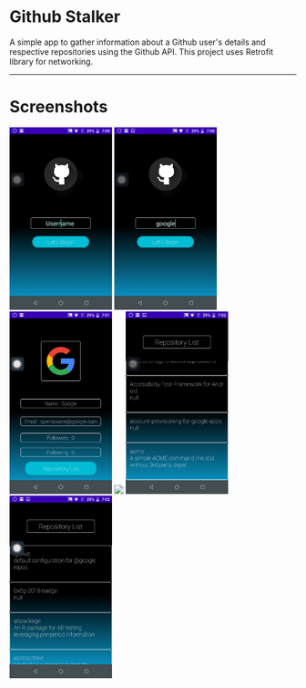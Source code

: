 # Github Stalker

A simple app to gather information about a Github user's details and respective repositories using the Github API. This project uses Retrofit library for networking.

--- 
# Screenshots
<img src="attachments/homescreen.png" width="180"/> <img src="attachments/homescreen-input.png" width="180"/> <img src="attachments/userDetailsScreen.png" width="180"/> <img src="attachments/rerepo_list-03po_list-01.png" width="180"/> <img src="attachments/repo_list-02.png" width="180"/> <img src="attachments/repo_list-03.png" width="180"/> 

